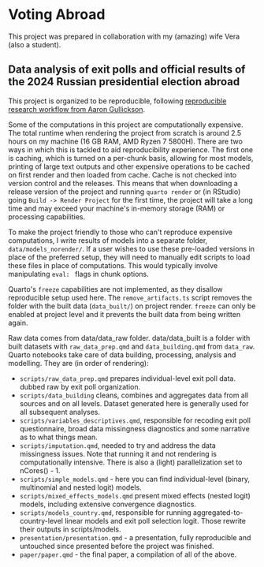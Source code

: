 # Voting Abroad

This project was prepared in collaboration with my (amazing) wife Vera (also a student).

## Data analysis of exit polls and official results of the 2024 Russian presidential election abroad

This project is organized to be reproducible, following [reproducible research workflow from Aaron Gullickson](https://github.com/AaronGullickson/research-template). 

Some of the computations in this project are computationally expensive. The total runtime when rendering the project from scratch is around 2.5 hours on my machine (16 GB RAM, AMD Ryzen 7 5800H). There are two ways in which this is tackled to aid reproducibility experience. The first one is caching, which is turned on a per-chunk basis, allowing for most models, printing of large text outputs and other expensive operations to be cached on first render and then loaded from cache. Cache is not checked into version control and the releases. This means that when downloading a release version of the project and running  `quarto render` or (in RStudio) going `Build -> Render Project` for the first time, the project will take a long time and may exceed your machine's in-memory storage (RAM) or processing capabilities.  

To make the project friendly to those who can't reproduce expensive computations, I write results of models into a separate folder, `data/models_norender/`. If a user wishes to use these pre-loaded versions in place of the preferred setup, they will need to manually edit scripts to load these files in place of computations. This would typically involve manipulating `eval: ` flags in chunk options.

Quarto's `freeze` capabilities are not implemented, as they disallow reproducible setup used here. The `remove_artifacts.ts` script removes the folder with the built data (`data_built/`) on project render. `freeze` can only be enabled at project level and it prevents the built data from being written again. 
 
Raw data comes from data/data_raw folder. data/data_built is a folder with built datasets with `raw_data_prep.qmd` and `data_building.qmd` from `data_raw`. Quarto notebooks take care of data building, processing, analysis and modelling. They are (in order of rendering):

- `scripts/raw_data_prep.qmd` prepares individual-level exit poll data. dubbed raw by exit poll organization.
- `scripts/data_building` cleans, combines and aggregates data from all sources and on all levels. Dataset generated here is generally used for all subsequent analyses.
- `scripts/variables_descriptives.qmd`, responsible for recoding exit poll questionnaire, broad data missingness diagnostics and some narrative as to what things mean.
- `scripts/imputation.qmd`, needed to try and address the data missingness issues. Note that running it and not rendering is computationally intensive. There is also a (light) parallelization set to nCores() - 1.
- `scripts/simple_models.qmd` - here you can find individual-level (binary, multinomial and nested logit) models.
- `scripts/mixed_effects_models.qmd` present mixed effects (nested logit) models, including extensive convergence diagnostics.
- `scripts/models_country.qmd`, responsible for running aggregated-to-country-level linear models and exit poll selection logit. Those rewrite their outputs in scripts/models.
- `presentation/presentation.qmd` - a presentation, fully reproducible and untouched since presented before the project was finished.
- `paper/paper.qmd` - the final paper, a compilation of all of the above.
